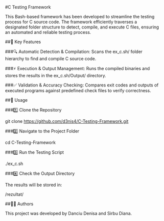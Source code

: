 #C Testing Framework

This Bash-based framework has been developed to streamline the testing process for C source code. The framework efficiently traverses a designated folder structure to detect, compile, and execute C files, ensuring an automated and reliable testing process.

##📌 Key Features

###🔍 Automatic Detection & Compilation: Scans the ex_c.sh/ folder hierarchy to find and compile C source code.

###⚡ Execution & Output Management: Runs the compiled binaries and stores the results in the ex_c.sh/Output/ directory.

###✅ Validation & Accuracy Checking: Compares exit codes and outputs of executed programs against predefined check files to verify correctness.

##🚀 Usage

###1️⃣ Clone the Repository

git clone https://github.com/d3nis4/C-Testing-Framework.git

###2️⃣ Navigate to the Project Folder

cd C-Testing-Framework

###3️⃣ Run the Testing Script

./ex_c.sh

###4️⃣ Check the Output Directory

The results will be stored in:

/rezultat/

##👨‍💻 Authors

This project was developed by Danciu Denisa and Sirbu Diana.

